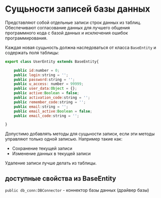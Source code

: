 # Сущьности записей базы данных

Представляют собой отдельные записи строк данных из таблиц.
Обеспечивают согласование данных для лучшего общения программного кода с базой данных и исключения ошибок программирования.

Каждая новая сущьность должна наследоваться от класса ``BaseEntity`` и содержать поля таблицы:
```js
export class UserEntity extends BaseEntity{

    public id:number = 0;
    public login:string = '';
    public password:string = '';
	public u_access: number = 99999;
	public user_data:Object = {};
	public active:Boolean = false;
	public activation_code:string = '';
	public remember_code:string = '';
	public email:string = '';
	public email_active:Boolean = false;
	public email_code:string = '';

}
```
Допустимо добавлять методы для сущьности записи, если эти методы управляют только одной записью.
Например такие как:

- Сохранение текущей записи
- Изменение данных в текущей записи

Удаление записи лучше делать из таблицы.


## доступные свойства из BaseEntity

``public db_conn:DBConnector`` - коннектор базы данных (драйвер базы)



